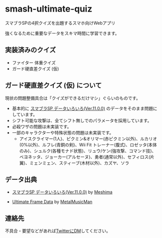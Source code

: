 # smash-ultimate-quiz
スマブラSPの4択クイズを出題するスマホ向けWebアプリ

強くなるために重要なデータをスキマ時間に学習できます。

## 実装済みのクイズ
- ファイター 体重クイズ
- ガード硬直差クイズ (仮)
## ガード硬直差クイズ (仮) について
現状の問題整備具合は「クイズができるだけマシ」ぐらいのものです。
- 基本的に [スマブラSP データいろいろ(Ver.11.0.0)](https://docs.google.com/spreadsheets/d/1bdAEBAn1WlWcsJrJaCDrmIk97nHnj9yZy0TouFpmkiA/edit?usp=sharing) のデータをそのまま問題にしています。
- シフト可能な攻撃は、全てシフト無しでのパラメータを採用しています。
- 必殺ワザの問題は未実装です。
- 一部のキャラクターや特殊状態の問題は未実装です。
    - アイスクライマー(1人)、ピクミン&オリマー(赤ピクミン以外)、ルカリオ(0%以外)、ルフレ(青銅の剣)、Wii Fit トレーナー(腹式)、ロゼッタ(本体のみ)、シュルク(各種モナド状態)、リュウ/ケン(強攻撃、コマンド技)、ベヨネッタ、ジョーカー(アルセーヌ)、勇者(通常以外)、セフィロス(片翼)、ミェンミェン、スティーブ(木材以外)、カズヤ、ソラ

## データ出典
- [スマブラSP データいろいろ(Ver.11.0.0)](https://docs.google.com/spreadsheets/d/1bdAEBAn1WlWcsJrJaCDrmIk97nHnj9yZy0TouFpmkiA/edit?usp=sharing) by [Meshima](https://twitter.com/Meshima_)

- [Ultimate Frame Data](https://ultimateframedata.com) by [MetalMusicMan](https://twitter.com/MetalMusicMan_)

## 連絡先
不具合・要望などがあれば[TwitterにDM](https://twitter.com/roknao)してください。
